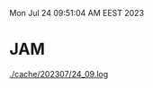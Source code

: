 Mon Jul 24 09:51:04 AM EEST 2023
# JAM
<a href='./cache/202307/24_09.log'>./cache/202307/24_09.log</a>

